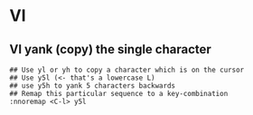 VI
==

## VI yank (copy) the single character

```
## Use yl or yh to copy a character which is on the cursor
## Use y5l (<- that's a lowercase L)
## use y5h to yank 5 characters backwards
## Remap this particular sequence to a key-combination
:nnoremap <C-l> y5l
```
